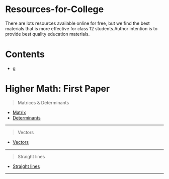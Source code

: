 # Resources-for-College


There are lots resources available online for free, but we find the best materials that is more effective for class 12 students.Author intention is to provide best quality education materials.

# Contents

- [g](#Vectors)




# Higher Math: First Paper

> Matrices & Determinants
* [Matrix](https://www.youtube.com/playlist?list=PL_A4M5IAkMafsNaawDfrQl6EhgdEiWVD6)
* [Determinants](https://www.youtube.com/playlist?list=PL_A4M5IAkMaex9aIhynPtk3ZO-xO_G2kJ)
***


> Vectors
* [Vectors](https://www.youtube.com/playlist?list=PL_A4M5IAkMaf3M7rSq9M4NmLACdYuCQ_7)

***

> Straight lines
* [Straight lines](https://www.youtube.com/playlist?list=PL_A4M5IAkMaf3M7rSq9M4NmLACdYuCQ_7)

***








